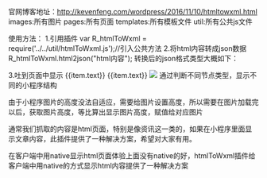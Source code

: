 官网博客地址：http://kevenfeng.com/wordpress/2016/11/10/htmltowxml.html
images:所有图片
pages:所有页面
templates:所有模板文件
util:所有公共js文件

使用方法：
1.引用插件
var R_htmlToWxml = require('../../util/htmlToWxml.js');//引入公共方法
2.将html内容转成json数据
R_htmlToWxml.html2json("html内容");
转换后的json格式类型大概如下：

3.吐到页面中显示
<block wx:for="{{content}}"  wx:for-index="idy"  wx:for-item="cellData">
        <block  wx:if="{{cellData.type == 'view'}}">
            <view class="p">
                <block  wx:for="{{cellData.child}}" wx:key="text">
                    <block  wx:if="{{item.type == 'a'}}">
                        <text class="a" data-seccode="{{item.attr['data-seccode']}}" data-secname="{{item.attr['data-secname']}}" bindtap="stockClick">{{item.text}}</text>
                    </block>
                    <block  wx:else>
                        <text>{{item.text}}</text>
                    </block>
                </block>
            </view>
        </block>
        <block wx:if="{{cellData.type == 'img'}}">
            <image class="img" data-index="{{idy}}" style="height: {{cellData.attr.height?cellData.attr.height:0}}px"  mode="aspectFit" src="{{cellData.attr.src}}" bindload="imageLoad"></image>
        </block>
    </block>
通过判断不同节点类型，显示不同的小程序结构

由于小程序图片的高度没法自适应，需要给图片设置高度，所以需要在图片加载完以后，获取图片高度，等比算出显示图片高度，赋值给对应图片

通常我们抓取的内容是html页面，特别是像资讯这一类的，如果在小程序里面显示文章内容，此插件提供了一种解决方案，希望对大家有用。

在客户端中用native显示html页面体验上面没有native的好，htmlToWxml插件给客户端中用native的方式显示html内容提供了一种解决方案




